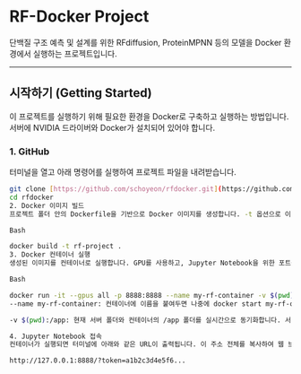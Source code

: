 # RF-Docker Project

단백질 구조 예측 및 설계를 위한 RFdiffusion, ProteinMPNN 등의 모델을 Docker 환경에서 실행하는 프로젝트입니다.

---

## 시작하기 (Getting Started)

이 프로젝트를 실행하기 위해 필요한 환경을 Docker로 구축하고 실행하는 방법입니다. 서버에 NVIDIA 드라이버와 Docker가 설치되어 있어야 합니다.

### 1. GitHub

터미널을 열고 아래 명령어를 실행하여 프로젝트 파일을 내려받습니다.

```bash
git clone [https://github.com/schoyeon/rfdocker.git](https://github.com/schoyeon/rfdocker.git)
cd rfdocker
2. Docker 이미지 빌드
프로젝트 폴더 안의 Dockerfile을 기반으로 Docker 이미지를 생성합니다. -t 옵션으로 이미지 이름을 rf-project로 지정합니다.

Bash

docker build -t rf-project .
3. Docker 컨테이너 실행
생성된 이미지를 컨테이너로 실행합니다. GPU를 사용하고, Jupyter Notebook을 위한 포트를 연결하며, 현재 폴더를 컨테이너와 동기화합니다.

Bash

docker run -it --gpus all -p 8888:8888 --name my-rf-container -v $(pwd):/app rf-project
--name my-rf-container: 컨테이너에 이름을 붙여두면 나중에 docker start my-rf-container 와 같이 관리하기 편합니다.

-v $(pwd):/app: 현재 서버 폴더와 컨테이너의 /app 폴더를 실시간으로 동기화합니다. 서버에서 코드를 수정하면 바로 컨테이너에 반영됩니다.

4. Jupyter Notebook 접속
컨테이너가 실행되면 터미널에 아래와 같은 URL이 출력됩니다. 이 주소 전체를 복사하여 웹 브라우저에 붙여넣으면 Jupyter Notebook에 접속할 수 있습니다.

http://127.0.0.1:8888/?token=a1b2c3d4e5f6...
